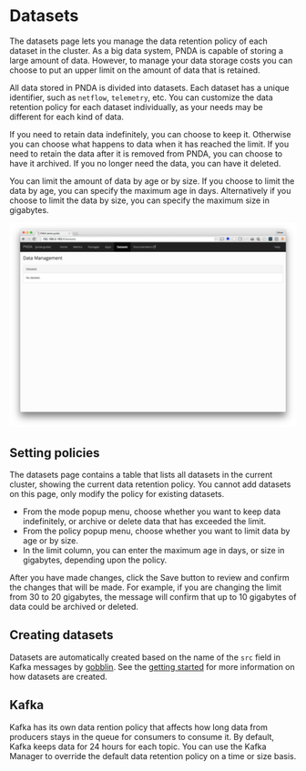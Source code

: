# Datasets

The datasets page lets you manage the data retention policy of each dataset in the cluster. As a big data system, PNDA is capable of storing a large amount of data. However, to manage your data storage costs you can choose to put an upper limit on the amount of data that is retained. 

All data stored in PNDA is divided into datasets. Each dataset has a unique identifier, such as `netflow`, `telemetry`, etc. You can customize the data retention policy for each dataset individually, as your needs may be different for each kind of data. 

If you need to retain data indefinitely, you can choose to keep it. Otherwise you can choose what happens to data when it has reached the limit. If you need to retain the data after it is removed from PNDA, you can choose to have it archived. If you no longer need the data, you can have it deleted. 

You can limit the amount of data by age or by size. If you choose to limit the data by age, you can specify the maximum age in days. Alternatively if you choose to limit the data by size, you can specify the maximum size in gigabytes. 

![Datasets](images/datasets_none.png)

## Setting policies

The datasets page contains a table that lists all datasets in the current cluster, showing the current data retention policy. You cannot add datasets on this page, only modify the policy for existing datasets.

- From the mode popup menu, choose whether you want to keep data indefinitely, or archive or delete data that has exceeded the limit. 
- From the policy popup menu, choose whether you want to limit data by age or by size. 
- In the limit column, you can enter the maximum age in days, or size in gigabytes, depending upon the policy.  

After you have made changes, click the Save button to review and confirm the changes that will be made. For example, if you are changing the limit from 30 to 20 gigabytes, the message will confirm that up to 10 gigabytes of data could be archived or deleted.

## Creating datasets

Datasets are automatically created based on the name of the `src` field in Kafka messages by [gobblin](../repos/gobblin/README.md). See the [getting started](../gettingstarted/README.md#producer-integration) for more information on how datasets are created.  

## Kafka

Kafka has its own data rention policy that affects how long data from producers stays in the queue for consumers to consume it. By default, Kafka keeps data for 24 hours for each topic. You can use the Kafka Manager to override the default data retention policy on a time or size basis. 
